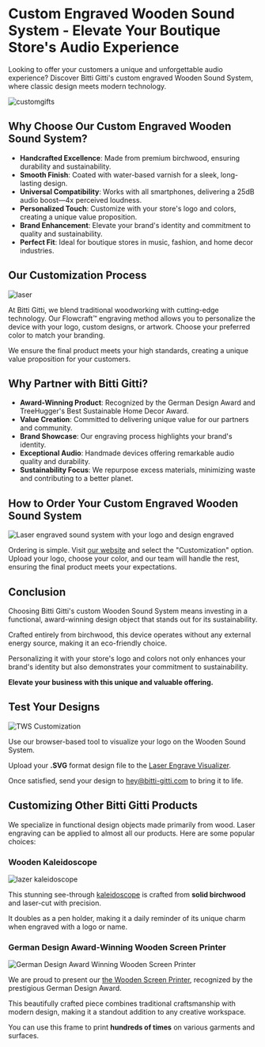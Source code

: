 # Custom Engraved Wooden Sound System - Elevate Your Boutique Store's Audio Experience

Looking to offer your customers a unique and unforgettable audio experience? Discover Bitti Gitti's custom engraved Wooden Sound System, where classic design meets modern technology.

![customgifts](https://uploads-ssl.webflow.com/577fb500e970a606264913c7/5ff214f69f2331274db4d563_Lazer-wide.jpg)

## Why Choose Our Custom Engraved Wooden Sound System?

* **Handcrafted Excellence**: Made from premium birchwood, ensuring durability and sustainability.
* **Smooth Finish**: Coated with water-based varnish for a sleek, long-lasting design.
* **Universal Compatibility**: Works with all smartphones, delivering a 25dB audio boost—4x perceived loudness.
* **Personalized Touch**: Customize with your store's logo and colors, creating a unique value proposition.
* **Brand Enhancement**: Elevate your brand's identity and commitment to quality and sustainability.
* **Perfect Fit**: Ideal for boutique stores in music, fashion, and home decor industries.

## Our Customization Process

![laser](https://uploads-ssl.webflow.com/559eddcb7587975b596aa69a/5ff07fefeda8923869df06c4_Lazer-Gorsel.jpg)

At Bitti Gitti, we blend traditional woodworking with cutting-edge technology. Our Flowcraft™ engraving method allows you to personalize the device with your logo, custom designs, or artwork. Choose your preferred color to match your branding.

We ensure the final product meets your high standards, creating a unique value proposition for your customers.

## Why Partner with Bitti Gitti?

* **Award-Winning Product**: Recognized by the German Design Award and TreeHugger's Best Sustainable Home Decor Award.
* **Value Creation**: Committed to delivering unique value for our partners and community.
* **Brand Showcase**: Our engraving process highlights your brand's identity.
* **Exceptional Audio**: Handmade devices offering remarkable audio quality and durability.
* **Sustainability Focus**: We repurpose excess materials, minimizing waste and contributing to a better planet.

## How to Order Your Custom Engraved Wooden Sound System

![Laser engraved sound system with your logo and design engraved](https://uploads-ssl.webflow.com/577fb500e970a606264913c7/60322e6a73c751e1cdb5a567_Ur-laser.jpg)

Ordering is simple. Visit [our website](https://www.bitti-gitti.com) and select the "Customization" option. Upload your logo, choose your color, and our team will handle the rest, ensuring the final product meets your expectations.

## Conclusion

Choosing Bitti Gitti's custom Wooden Sound System means investing in a functional, award-winning design object that stands out for its sustainability.

Crafted entirely from birchwood, this device operates without any external energy source, making it an eco-friendly choice.

Personalizing it with your store's logo and colors not only enhances your brand's identity but also demonstrates your commitment to sustainability.

**Elevate your business with this unique and valuable offering.**

## Test Your Designs

![TWS Customization](https://tws-customization.bitti-gitti.com/tws-image.jpg)

Use our browser-based tool to visualize your logo on the Wooden Sound System. 

Upload your **.SVG** format design file to the [Laser Engrave Visualizer](https://tws-customization.bitti-gitti.com/).

Once satisfied, send your design to [hey@bitti-gitti.com](mailto:hey@bitti-gitti.com) to bring it to life.

## Customizing Other Bitti Gitti Products

We specialize in functional design objects made primarily from wood. Laser engraving can be applied to almost all our products. Here are some popular choices:

### Wooden Kaleidoscope

![lazer kaleidoscope](https://shop.bittigitti.com.tr/cdn/shop/products/Kaleidoscope-3_1024x1024.jpg?v=1593701480)

This stunning see-through [kaleidoscope](/kaleidoscope) is crafted from **solid birchwood** and laser-cut with precision.

It doubles as a pen holder, making it a daily reminder of its unique charm when engraved with a logo or name.

### German Design Award-Winning Wooden Screen Printer

![German Design Award Winning Wooden Screen Printer](https://cdn.prod.website-files.com/577fb500e970a606264913c7/5e9d9987c0385a28d8a4f687_Custom-2.jpg)

We are proud to present our [the Wooden Screen Printer](https://www.bitti-gitti.com/wholesale/custom-screen-printer), recognized by the prestigious German Design Award.

This beautifully crafted piece combines traditional craftsmanship with modern design, making it a standout addition to any creative workspace. 

You can use this frame to print **hundreds of times** on various garments and surfaces.


